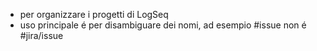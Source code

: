 - per organizzare i progetti di LogSeq
- uso principale é per disambiguare dei nomi, ad esempio #issue non é #jira/issue